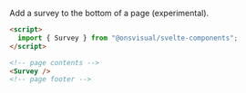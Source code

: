 Add a survey to the bottom of a page (experimental).

<!-- prettier-ignore -->
```html
<script>
  import { Survey } from "@onsvisual/svelte-components";
</script>

<!-- page contents -->
<Survey />
<!-- page footer -->
```
